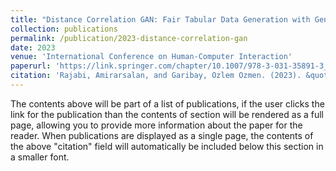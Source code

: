 ```yaml
---
title: "Distance Correlation GAN: Fair Tabular Data Generation with Generative Adversarial Networks"
collection: publications
permalink: /publication/2023-distance-correlation-gan
date: 2023
venue: 'International Conference on Human-Computer Interaction'
paperurl: 'https://link.springer.com/chapter/10.1007/978-3-031-35891-3_26'
citation: 'Rajabi, Amirarsalan, and Garibay, Ozlem Ozmen. (2023). &quot;Distance Correlation GAN: Fair Tabular Data Generation with Generative Adversarial Networks.&quot; <i>International Conference on Human-Computer Interaction</i>. pp. 431-445.'
---
```


The contents above will be part of a list of publications, if the user clicks the link for the publication than the contents of section will be rendered as a full page, allowing you to provide more information about the paper for the reader. When publications are displayed as a single page, the contents of the above "citation" field will automatically be included below this section in a smaller font.
